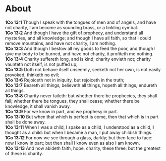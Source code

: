 
# About

**1Co 13:1** Though I speak with the tongues of men and of angels, and have not charity, I am become as sounding brass, or a tinkling cymbal.  
**1Co 13:2** And though I have the gift of prophecy, and understand all mysteries, and all knowledge; and though I have all faith, so that I could remove mountains, and have not charity, I am nothing.  
**1Co 13:3** And though I bestow all my goods to feed the poor, and though I give my body to be burned, and have not charity, it profiteth me nothing.  
**1Co 13:4** Charity suffereth long, and is kind; charity envieth not; charity vaunteth not itself, is not puffed up,  
**1Co 13:5** Doth not behave itself unseemly, seeketh not her own, is not easily provoked, thinketh no evil;  
**1Co 13:6** Rejoiceth not in iniquity, but rejoiceth in the truth;  
**1Co 13:7** Beareth all things, believeth all things, hopeth all things, endureth all things.  
**1Co 13:8** Charity never faileth: but whether there be prophecies, they shall fail; whether there be tongues, they shall cease; whether there be knowledge, it shall vanish away.  
**1Co 13:9** For we know in part, and we prophesy in part.  
**1Co 13:10** But when that which is perfect is come, then that which is in part shall be done away.  
**1Co 13:11** When I was a child, I spake as a child, I understood as a child, I thought as a child: but when I became a man, I put away childish things.  
**1Co 13:12** For now we see through a glass, darkly; but then face to face: now I know in part; but then shall I know even as also I am known.  
**1Co 13:13** And now abideth faith, hope, charity, these three; but the greatest of these is charity.  
